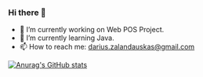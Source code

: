 ### Hi there 👋





- 🔭 I’m currently working on Web POS Project.
- 🌱 I’m currently learning Java.
- 📫 How to reach me: darius.zalandauskas@gmail.com
 
[![Anurag's GitHub stats](https://github-readme-stats.vercel.app/api?username=dariuszal)](https://github.com/anuraghazra/github-readme-stats)
<!--
**dariuszal/dariuszal** is a ✨ _special_ ✨ repository because its `README.md` (this file) appears on your GitHub profile.
- 👯 I’m looking to collaborate on ...
- 🤔 I’m looking for help with ...
- 💬 Ask me about ...
- 📫 How to reach me: ...
- 😄 Pronouns: ...
- ⚡ Fun fact: ...
-->
